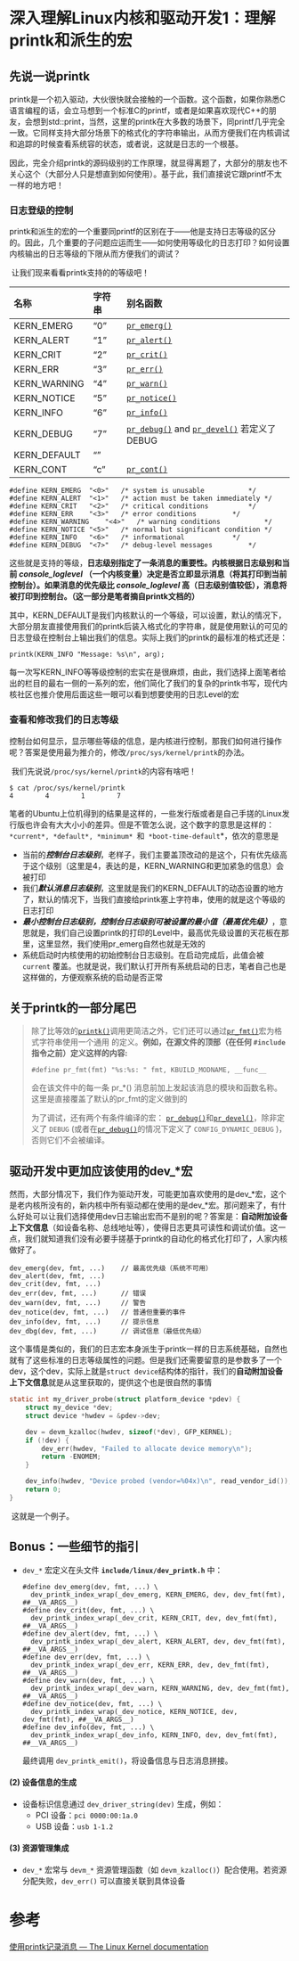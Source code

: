 # 深入理解Linux内核和驱动开发1：理解printk和派生的宏

## 先说一说printk

​	printk是一个初入驱动，大伙很快就会接触的一个函数。这个函数，如果你熟悉C语言编程的话，会立马想到一个标准C的printf，或者是如果喜欢现代C++的朋友，会想到std::print，当然，这里的printk在大多数的场景下，同printf几乎完全一致。它同样支持大部分场景下的格式化的字符串输出，从而方便我们在内核调试和追踪的时候查看系统容的状态，或者说，这就是日志的一个根基。

​	因此，完全介绍printk的源码级别的工作原理，就显得离题了，大部分的朋友也不关心这个（大部分人只是想直到如何使用）。基于此，我们直接说它跟printf不太一样的地方吧！

### 日志登级的控制

​	printk和派生的宏的一个重要同printf的区别在于——他是支持日志等级的区分的。因此，几个重要的子问题应运而生——如何使用等级化的日志打印？如何设置内核输出的日志等级的下限从而方便我们的调试？

​	让我们现来看看printk支持的的等级吧！

| 名称         | 字符串 | 别名函数                                                     |
| :----------- | :----- | :----------------------------------------------------------- |
| KERN_EMERG   | “0”    | [`pr_emerg()`](https://www.kernel.org/doc/html/latest/core-api/printk-basics.html#c.pr_emerg) |
| KERN_ALERT   | “1”    | [`pr_alert()`](https://www.kernel.org/doc/html/latest/core-api/printk-basics.html#c.pr_alert) |
| KERN_CRIT    | “2”    | [`pr_crit()`](https://www.kernel.org/doc/html/latest/core-api/printk-basics.html#c.pr_crit) |
| KERN_ERR     | “3”    | [`pr_err()`](https://www.kernel.org/doc/html/latest/core-api/printk-basics.html#c.pr_err) |
| KERN_WARNING | “4”    | [`pr_warn()`](https://www.kernel.org/doc/html/latest/core-api/printk-basics.html#c.pr_warn) |
| KERN_NOTICE  | “5”    | [`pr_notice()`](https://www.kernel.org/doc/html/latest/core-api/printk-basics.html#c.pr_notice) |
| KERN_INFO    | “6”    | [`pr_info()`](https://www.kernel.org/doc/html/latest/core-api/printk-basics.html#c.pr_info) |
| KERN_DEBUG   | “7”    | [`pr_debug()`](https://www.kernel.org/doc/html/latest/core-api/printk-basics.html#c.pr_debug) and [`pr_devel()`](https://www.kernel.org/doc/html/latest/core-api/printk-basics.html#c.pr_devel) 若定义了DEBUG |
| KERN_DEFAULT | “”     |                                                              |
| KERN_CONT    | “c”    | [`pr_cont()`](https://www.kernel.org/doc/html/latest/core-api/printk-basics.html#c.pr_cont) |

```
#define	KERN_EMERG	"<0>"	/* system is unusable			*/
#define	KERN_ALERT	"<1>"	/* action must be taken immediately	*/
#define	KERN_CRIT	"<2>"	/* critical conditions			*/
#define	KERN_ERR	"<3>"	/* error conditions			*/
#define	KERN_WARNING	"<4>"	/* warning conditions			*/
#define	KERN_NOTICE	"<5>"	/* normal but significant condition	*/
#define	KERN_INFO	"<6>"	/* informational			*/
#define	KERN_DEBUG	"<7>"	/* debug-level messages			*/
```

​	这些就是支持的等级，**日志级别指定了一条消息的重要性。内核根据日志级别和当前 *console_loglevel* （一个内核变量）决定是否立即显示消息（将其打印到当前控制台）。如果消息的优先级比 *console_loglevel* 高（日志级别值较低），消息将被打印到控制台。（这一部分是笔者摘自printk文档的）**

​	其中，KERN_DEFAULT是我们内核默认的一个等级，可以设置，默认的情况下，大部分朋友直接使用我们的printk后装入格式化的字符串，就是使用默认的可见的日志登级在控制台上输出我们的信息。实际上我们的printk的最标准的格式还是：

```
printk(KERN_INFO "Message: %s\n", arg);
```

​	每一次写KERN_INFO等等级控制的宏实在是很麻烦，由此，我们选择上面笔者给出的栏目的最右一侧的一系列的宏，他们简化了我们的复杂的printk书写，现代内核社区也推介使用后面这些一眼可以看到想要使用的日志Level的宏

### 查看和修改我们的日志等级

​	控制台如何显示，显示哪些等级的信息，是内核进行控制，那我们如何进行操作呢？答案是使用最为推介的，修改`/proc/sys/kernel/printk`的办法。

​	我们先说说`/proc/sys/kernel/printk`的内容有啥吧！

```
$ cat /proc/sys/kernel/printk
4        4        1        7
```

​	笔者的Ubuntu上位机得到的结果是这样的，一些发行版或者是自己手搓的Linux发行版也许会有大大小小的差异。但是不管怎么说，这个数字的意思是这样的：`*current*, *default*, *minimum* `和` *boot-time-default`*，依次的意思是

- 当前的***控制台日志级别***，老样子，我们主要盖顶改动的是这个，只有优先级高于这个级别（这里是4，表达的是，KERN_WARNING和更加紧急的信息）会被打印
- 我们***默认消息日志级别***，这里就是我们的KERN_DEFAULT的动态设置的地方了，默认的情况下，当我们直接给printk塞上字符串，使用的就是这个等级的日志打印
- ***最小控制台日志级别，控制台日志级别可被设置的最小值（最高优先级）***，意思就是，我们自己设置printk的打印的Level中，最高优先级设置的天花板在那里，这里显然，我们使用pr_emerg自然也就是无效的
- 系统启动时内核使用的初始控制台日志级别。在启动完成后，此值会被 `current` 覆盖。也就是说，我们默认打开所有系统启动的日志，笔者自己也是这样做的，方便观察系统的启动是否正常

## 关于printk的一部分尾巴

> 除了比等效的[`printk()`](https://www.kernel.org/doc/html/latest/core-api/printk-basics.html#c.printk)调用更简洁之外，它们还可以通过[`pr_fmt()`](https://www.kernel.org/doc/html/latest/core-api/printk-basics.html#c.pr_fmt)宏为格式字符串使用一个通用 的定义。**例如，在源文件的顶部（在任何 `#include` 指令之前）定义这样的内容:**
>
> ```
> #define pr_fmt(fmt) "%s:%s: " fmt, KBUILD_MODNAME, __func__
> ```
>
> 会在该文件中的每一条 pr_*() 消息前加上发起该消息的模块和函数名称。这里是直接覆盖了默认的pr_fmt的定义做到的
>
> 为了调试，还有两个有条件编译的宏： [`pr_debug()`](https://www.kernel.org/doc/html/latest/core-api/printk-basics.html#c.pr_debug)和[`pr_devel()`](https://www.kernel.org/doc/html/latest/core-api/printk-basics.html#c.pr_devel)，除非定义了 `DEBUG` (或者在[`pr_debug()`](https://www.kernel.org/doc/html/latest/core-api/printk-basics.html#c.pr_debug)的情况下定义了 `CONFIG_DYNAMIC_DEBUG` )，否则它们不会被编译。

## 驱动开发中更加应该使用的dev_*宏

​	然而，大部分情况下，我们作为驱动开发，可能更加喜欢使用的是dev\_\*宏，这个是老内核所没有的，新内核中所有驱动都在使用的是dev\_\*宏。那问题来了，有什么好处可以让我们选择使用dev日志输出宏而不是别的呢？答案是：**自动附加设备上下文信息**（如设备名称、总线地址等），使得日志更具可读性和调试价值。这一点，我们就知道我们没有必要手搓基于printk的自动化的格式化打印了，人家内核做好了。

```
dev_emerg(dev, fmt, ...)    // 最高优先级（系统不可用）
dev_alert(dev, fmt, ...)
dev_crit(dev, fmt, ...)
dev_err(dev, fmt, ...)      // 错误
dev_warn(dev, fmt, ...)     // 警告
dev_notice(dev, fmt, ...)   // 普通但重要的事件
dev_info(dev, fmt, ...)     // 提示信息
dev_dbg(dev, fmt, ...)      // 调试信息（最低优先级）
```

​	这个事情是类似的，我们的日志宏本身派生于printk一样的日志系统基础，自然也就有了这些标准的日志等级属性的问题。但是我们还需要留意的是参数多了一个dev，这个dev，实际上就是`struct device`结构体的指针，我们的**自动附加设备上下文信息**就是从这里获取的，提供这个也是很自然的事情

```c
static int my_driver_probe(struct platform_device *pdev) {
    struct my_device *dev;
    struct device *hwdev = &pdev->dev;

    dev = devm_kzalloc(hwdev, sizeof(*dev), GFP_KERNEL);
    if (!dev) {
        dev_err(hwdev, "Failed to allocate device memory\n");
        return -ENOMEM;
    }

    dev_info(hwdev, "Device probed (vendor=%04x)\n", read_vendor_id());
    return 0;
}
```

​	这就是一个例子。

## Bonus：一些细节的指引

- `dev_*` 宏定义在头文件 **`include/linux/dev_printk.h`** 中：

  ```
  #define dev_emerg(dev, fmt, ...) \
  	dev_printk_index_wrap(_dev_emerg, KERN_EMERG, dev, dev_fmt(fmt), ##__VA_ARGS__)
  #define dev_crit(dev, fmt, ...) \
  	dev_printk_index_wrap(_dev_crit, KERN_CRIT, dev, dev_fmt(fmt), ##__VA_ARGS__)
  #define dev_alert(dev, fmt, ...) \
  	dev_printk_index_wrap(_dev_alert, KERN_ALERT, dev, dev_fmt(fmt), ##__VA_ARGS__)
  #define dev_err(dev, fmt, ...) \
  	dev_printk_index_wrap(_dev_err, KERN_ERR, dev, dev_fmt(fmt), ##__VA_ARGS__)
  #define dev_warn(dev, fmt, ...) \
  	dev_printk_index_wrap(_dev_warn, KERN_WARNING, dev, dev_fmt(fmt), ##__VA_ARGS__)
  #define dev_notice(dev, fmt, ...) \
  	dev_printk_index_wrap(_dev_notice, KERN_NOTICE, dev, dev_fmt(fmt), ##__VA_ARGS__)
  #define dev_info(dev, fmt, ...) \
  	dev_printk_index_wrap(_dev_info, KERN_INFO, dev, dev_fmt(fmt), ##__VA_ARGS__)
  ```

  最终调用 `dev_printk_emit()`，将设备信息与日志消息拼接。

#### **(2) 设备信息的生成**

- 设备标识信息通过 `dev_driver_string(dev)` 生成，例如：
  - PCI 设备：`pci 0000:00:1a.0`
  - USB 设备：`usb 1-1.2`

#### **(3) 资源管理集成**

- `dev_*` 宏常与 `devm_*` 资源管理函数（如 `devm_kzalloc()`）配合使用。若资源分配失败，`dev_err()` 可以直接关联到具体设备



# 参考

[使用printk记录消息 — The Linux Kernel documentation](https://www.kernel.org/doc/html/latest/translations/zh_CN/core-api/printk-basics.html)